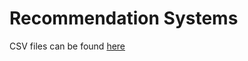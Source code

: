 # Recommendation Systems

CSV files can be found [here](http://www2.informatik.uni-freiburg.de/~cziegler/BX/)

